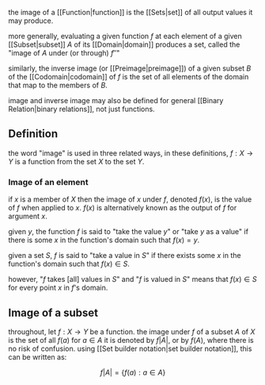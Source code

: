 the image of a [[Function|function]] is the [[Sets|set]] of all output values it may produce.

more generally, evaluating a given function $f$ at each element of a given [[Subset|subset]] $A$ of its [[Domain|domain]] produces a set, called the "image of $A$ under (or through) $f''$"

similarly, the inverse image (or [[Preimage|preimage]]) of a given subset $B$ of the [[Codomain|codomain]] of $f$ is the set of all elements of the domain that map to the members of $B$.

image and inverse image may also be defined for general [[Binary Relation|binary relations]], not just functions.

## Definition

the word "image" is used in three related ways, in these definitions, $f:X\rightarrow Y$ is a function from the set $X$ to the set $Y$.

### Image of an element

if $x$ is a member of $X$ then the image of $x$ under $f$, denoted $f(x)$, is the value of $f$ when applied to $x$. $f(x)$ is alternatively known as the output of $f$ for argument $x$.

given $y$, the function $f$ is said to "take the value $y$" or "take $y$ as a value" if there is some $x$ in the function's domain such that $f(x)=y$. 

given a set $S$, $f$ is said to "take a value in $S$" if there exists some $x$ in the function's domain such that $f(x)\in S$.

however, "$f$ takes \[all] values in $S$" and "$f$ is valued in $S$" means that $f(x)\in S$ for every point $x$ in $f$'s domain.

## Image of a subset

throughout, let $f:X\rightarrow Y$ be a function. the image under $f$ of a subset $A$ of $X$ is the set of all $f(a)$ for $a\in A$ it is denoted by $f|A|$, or by $f(A)$, where there is no risk of confusion. using [[Set builder notation|set builder notation]], this can be written as:

$$
f|A|=\{f(a):a\in A\}
$$